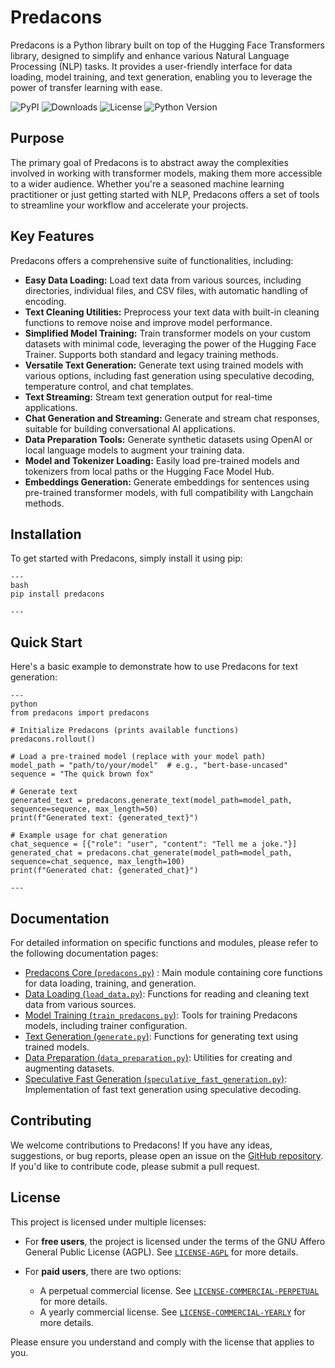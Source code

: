 
# Predacons

Predacons is a Python library built on top of the Hugging Face Transformers library, designed to simplify and enhance various Natural Language Processing (NLP) tasks. It provides a user-friendly interface for data loading, model training, and text generation, enabling you to leverage the power of transfer learning with ease.

![PyPI](https://img.shields.io/pypi/v/predacons)   ![Downloads](https://img.shields.io/pypi/dm/predacons)   ![License](https://img.shields.io/pypi/l/predacons)   ![Python Version](https://img.shields.io/pypi/pyversions/predacons)

## Purpose

The primary goal of Predacons is to abstract away the complexities involved in working with transformer models, making them more accessible to a wider audience. Whether you're a seasoned machine learning practitioner or just getting started with NLP, Predacons offers a set of tools to streamline your workflow and accelerate your projects.

## Key Features

Predacons offers a comprehensive suite of functionalities, including:

*   **Easy Data Loading:** Load text data from various sources, including directories, individual files, and CSV files, with automatic handling of encoding.
*   **Text Cleaning Utilities:** Preprocess your text data with built-in cleaning functions to remove noise and improve model performance.
*   **Simplified Model Training:** Train transformer models on your custom datasets with minimal code, leveraging the power of the Hugging Face Trainer. Supports both standard and legacy training methods.
*   **Versatile Text Generation:** Generate text using trained models with various options, including fast generation using speculative decoding, temperature control, and chat templates.
*   **Text Streaming:** Stream text generation output for real-time applications.
*   **Chat Generation and Streaming:** Generate and stream chat responses, suitable for building conversational AI applications.
*   **Data Preparation Tools:** Generate synthetic datasets using OpenAI or local language models to augment your training data.
*   **Model and Tokenizer Loading:** Easily load pre-trained models and tokenizers from local paths or the Hugging Face Model Hub.
*   **Embeddings Generation:** Generate embeddings for sentences using pre-trained transformer models, with full compatibility with Langchain methods.

## Installation

To get started with Predacons, simply install it using pip:

```
---
bash
pip install predacons

---
```

## Quick Start

Here's a basic example to demonstrate how to use Predacons for text generation:

```
---
python
from predacons import predacons

# Initialize Predacons (prints available functions)
predacons.rollout()

# Load a pre-trained model (replace with your model path)
model_path = "path/to/your/model"  # e.g., "bert-base-uncased"
sequence = "The quick brown fox"

# Generate text
generated_text = predacons.generate_text(model_path=model_path, sequence=sequence, max_length=50)
print(f"Generated text: {generated_text}")

# Example usage for chat generation
chat_sequence = [{"role": "user", "content": "Tell me a joke."}]
generated_chat = predacons.chat_generate(model_path=model_path, sequence=chat_sequence, max_length=100)
print(f"Generated chat: {generated_chat}")

---
```

## Documentation

For detailed information on specific functions and modules, please refer to the following documentation pages:

*   [Predacons Core (`predacons.py`)](./predacons.md) : Main module containing core functions for data loading, training, and generation.
*   [Data Loading (`load_data.py`)](./load_data.md): Functions for reading and cleaning text data from various sources.
*   [Model Training (`train_predacons.py`)](./train_predacons.md): Tools for training Predacons models, including trainer configuration.
*   [Text Generation (`generate.py`)](./generate.md): Functions for generating text using trained models.
*   [Data Preparation (`data_preparation.py`)](./data_preparation.md): Utilities for creating and augmenting datasets.
*   [Speculative Fast Generation (`speculative_fast_generation.py`)](./speculative_fast_generation.md): Implementation of fast text generation using speculative decoding.

## Contributing

We welcome contributions to Predacons! If you have any ideas, suggestions, or bug reports, please open an issue on the [GitHub repository](link-to-repo).  If you'd like to contribute code, please submit a pull request.

## License

This project is licensed under multiple licenses:

- For **free users**, the project is licensed under the terms of the GNU Affero General Public License (AGPL). See  [`LICENSE-AGPL`](LICENSE-AGPL) for more details.

- For **paid users**, there are two options:
    - A perpetual commercial license. See [`LICENSE-COMMERCIAL-PERPETUAL`](LICENSE-COMMERCIAL-PERPETUAL) for more details.
    - A yearly commercial license. See [`LICENSE-COMMERCIAL-YEARLY`](LICENSE-COMMERCIAL-YEARLY) for more details.

Please ensure you understand and comply with the license that applies to you.